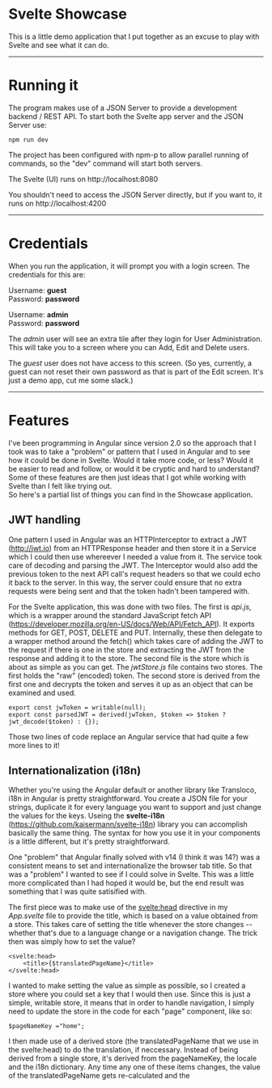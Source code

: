 # Svelte Showcase

This is a little demo application that I put together as an excuse to play with Svelte and see what it can do.

---

# Running it

The program makes use of a JSON Server to provide a development backend / REST API.  To start both the Svelte app server and the JSON Server use:
```
npm run dev
```
The project has been configured with npm-p to allow parallel running of commands, so the "dev" command will start both servers.

The Svelte (UI) runs on http://localhost:8080

You shouldn't need to access the JSON Server directly, but if you want to, it runs on http://localhost:4200

---

# Credentials

When you run the application, it will prompt you with a login screen.  The credentials for this are:

Username: **guest**  
Password: **password**

Username: **admin**  
Password: **password**

The *admin* user will see an extra tile after they login for User Administration.  This will take you to a screen where you can Add, Edit and Delete users.

The *guest* user does not have access to this screen.  (So yes, currently, a guest can not reset their own password as that is part of the Edit screen.  It's just a demo app, cut me some slack.)

---

# Features

I've been programming in Angular since version 2.0 so the approach that I took was to take a "problem" or pattern that I used in Angular and to see how it could be done in Svelte.  Would it take more code, or less?  Would it be easier to read and follow, or would it be cryptic and hard to understand?  Some of these features are then just ideas that I got while working with Svelte than I felt like trying out.  
So here's a partial list of things you can find in the Showcase application.

## JWT handling

One pattern I used in Angular was an HTTPInterceptor to extract a JWT (http://jwt.io) from an HTTPResponse header and then store it in a Service which I could then use whereever I needed a value from it.  The service took care of decoding and parsing the JWT.  The Interceptor would also add the previous token to the next API call's request headers so that we could echo it back to the server.  In this way, the server could ensure that no extra requests were being sent and that the token hadn't been tampered with.

For the Svelte application, this was done with two files.  The first is *api.js*, which is a wrapper around the standard JavaScript fetch API (https://developer.mozilla.org/en-US/docs/Web/API/Fetch_API).  It exports methods for GET, POST, DELETE and PUT.  Internally, these then delegate to a wrapper method around the fetch() which takes care of adding the JWT to the request if there is one in the store and extracting the JWT from the response and adding it to the store.  The second file is the store which is about as simple as you can get.  The *jwtStore.js* file contains two stores.  The first holds the "raw" (encoded) token.  The second store is derived from the first one and decrypts the token and serves it up as an object that can be examined and used.
```
export const jwToken = writable(null);  
export const parsedJWT = derived(jwToken, $token => $token ? jwt_decode($token) : {});
```
Those two lines of code replace an Angular service that had quite a few more lines to it!

## Internationalization (i18n)

Whether you're using the Angular default or another library like Transloco, i18n in Angular is pretty straightforward.  You create a JSON file for your strings, duplicate it for every language you want to support and just change the values for the keys.  Useing the **svelte-i18n** (https://github.com/kaisermann/svelte-i18n) library you can accomplish basically the same thing.  The syntax for how you use it in your components is a little different, but it's pretty straightforward.

One "problem" that Angular finally solved with v14 (I think it was 14?) was a consistent means to set and internationalize the browser tab title.  So that was a "problem" I wanted to see if I could solve in Svelte.  This was a little more complicated than I had hoped it would be, but the end result was something that I was quite satisified with.

The first piece was to make use of the <svelte:head> directive in my *App.svelte* file to provide the title, which is based on a value obtained from a store.  This takes care of setting the title whenever the store changes -- whether that's due to a language change or a navigation change.  The trick then was simply how to set the value?  
```
<svelte:head>
	<title>{$translatedPageName}</title>
</svelte:head>
```  
I wanted to make setting the value as simple as possible, so I created a store where you could set a key that I would then use.  Since this is just a simple, writable store, it means that in order to handle navigation, I simply need to update the store in the code for each "page" component, like so:  
```
$pageNameKey ="home";
```  
I then made use of a derived store (the translatedPageName that we use in the svelte:head) to do the translation, if neccessary.  Instead of being derived from a single store, it's derived from the pageNameKey, the locale and the i18n dictionary.  Any time any one of these items changes, the value of the translatedPageName gets re-calculated and the <title> updates!  The code for the two stores is in *titleStore.js*.

Similar to the JWT solution, the Svelte store proves to be very powerful feature.  They provide the *singleton* behaviour of an Angular Service, but generally require much less code to write.  Instead of adding them to a component via dependency injection, you simply import them and use them with $name-of-store.

## CSS Variables for theming

This wasn't something I've done before in Angular, but rather, something that I just wanted to play with and see how it works.  The basic idea was "how easy/hard would it be to implement light/dark themes using CSS Variables?"  As an added bonus, I also wanted to see if I could somehow make it cleaner with SASS.

The result works well and doesn't feel too "clunky".  Basically, the solution involved only a few parts.

In the *global.css* file, I defined my CSS variables.  I then made a *global.scss* file where I assigned each of those CSS variables to a SASS varible (for ease of use, because the CSS variable syntax is kind of cumbersome).  Then, I just needed to add some code to toggle the modes, which is just a simple assignment to the CSS variables to change their values.  The code for the re-assignment was done in the *Header.js* since that's where I put the toggle button.  When you click the button, the CSS variables are updated via JavaScript.  The SASS variables (more like an alias, really) gets updated and the code then updates in the template to use the new values.

I used a similar trick (again in the *Header.js*) to space out the icons in the header.  I wanted to left-justify them but space them out evenly.  So I defined a max-width based on the number of buttons present.  This number is another CSS variable that I use in a CSS calc() to determine the max-width of a *div* element which I then use a flex "space-between" on.  I'm sure there are other (probably simpler) ways to accomplish this, but it was mostly a proof-of-concept for ways in which to use CSS variables.  The relevanet code is:
```
    $: if ($currentUser) {
        let root = document.querySelector(':root');
        root.style.setProperty('--header-icons',  4);
    } else {
        let root = document.querySelector(':root');
        root.style.setProperty('--header-icons',  2);
    }
```
This uses the Svelte "make statment reactive" syntax of **$:** to check if a user is logged in or not.  If they are logged in, then there are 4 buttons present and if the user is not logged on, then only 2 buttons will be present.  If this were a "real" application, I'd probably have an object with a bunch of booleans to track the on/off state of each button and have code that counts how buttons are currently visible.  This button state would be a store and so I'd use that instead of looking at the $currentUser.

## User Administration

The intent of this demo was to test the various REST operations: GET, POST, PUT and DELETE.  I also wanted to see how easy/hard it was to do dialogs in a Svelte application.  This was based on something I did over a year ago, so I don't recall where I got the dialog code from (sorry, would attribute if I could!).

One important note: Although it would be nice to populate the Edit dialog with the user's password, the password is hashed via a 1-way hash so we can't decrypt it.  Since we're using the JSON Server as our backend, a hash makes more sense since we can simply compare the hash in the database with the hash of the user's entered password without needing to decrypt anything.  The drawback is that if you invoke the Edit user function, you have to provide a "new" password.  The password field doesn't have any "rules" on it for length, so you can actually leave it blank for "no password" if you want, so long as the Confirmation field is the same.

At any rate, the dialog takes a callback method as one of it's inputs and invokes it when the user clicks OK.  This passes the data back to the original page where we can call the appropriate HTTP method.  I "complicated" things by re-using the same dialog for both Create and Edit.  Mostly because I wanted to see if I could.  Because of the use of callbacks and the need to have *async* functions for calling the HTTP methods, this component has a lot of small methods.  Definitely some possibilities for further breaking things down into small components with which to compose the screen.  (For example, the *Edit* and *Delete* buttons could be made into their own components that could then take ownership of the code for popping open the dialog and calling the HTTP method that corresponds to the button.)

Currently, the only difference between an Admin and a non-Admin user is whether they have access to this screen.  Ideally, both users would have access; however, for a non-Admin user, they'd only see themselves in the list or they'd see everyone, but wouldn't have any actions available.

## Dungeons and Dragons Character Sheet

This demo is all about reactivity and connectedness.  Because this could be a huge page, I wanted to break it down into re-usable components.  The primary statistics are a prime example.  I wanted to make a reusable component that would frame and label each input as well as calculate and show the bonus (or penalty) associated with the value.  However, as most of the values on the character sheet are derived from these statistics, I wanted their "home" to be on the main "page" component.  In Angular, this would mean having an @Input on the child control and another @Output and code to emit the value as it was changed.  With Svelte, I was able to simply bind the parent's property to the child component and then in the child component, bind it's value property to the input.  And that was all it took!

There are a lot of "$:" declarations in the main page.  These all make secondary variables that are dependent on other properties or functions that use other properties.  In the case of the Proficiency bonus, it actually reacts to a reactive property (Level) that itself is reactive to the XP value.  Type in some experience points and the level will update.  As the level updates, the proficieny bonus also updates!  (And yes, I could have just had the proficiency bonus react to the XP change, but I was curious if you could react to a reactive property so this was a proof-of-concept and it worked!)

